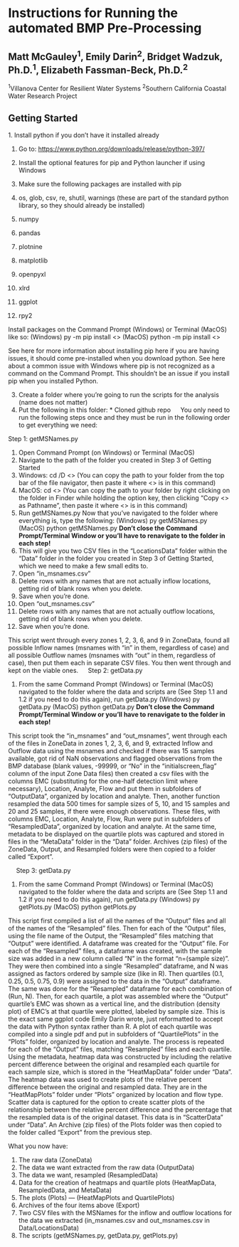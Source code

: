 <h1>Instructions for Running the automated BMP Pre-Processing</h1>
<h2>Matt McGauley<sup>1</sup>, Emily Darin<sup>2</sup>, Bridget Wadzuk, Ph.D.<sup>1</sup>, Elizabeth Fassman-Beck, Ph.D.<sup>2</sup></h2>
<sup>1</sup>Villanova Center for Resilient Water Systems
<sup>2</sup>Southern California Coastal Water Research Project



<h2>Getting Started</h2>
1.	Install python if you don’t have it installed already

  1. Go to: https://www.python.org/downloads/release/python-397/
  2. Install the optional features for pip and Python launcher if using Windows

2. Make sure the following packages are installed with pip
  1.	os, glob, csv, re, shutil, warnings (these are part of the standard python library, so they should already be installed)
  2.	numpy
  3.	pandas
  4.	plotnine
  5.	matplotlib
  6.	openpyxl
  7.	xlrd
  8.	ggplot
  9.	rpy2

Install packages on the Command Prompt (Windows) or Terminal (MacOS) like so:
(Windows)   py -m pip install <<name of package>>
(MacOS)      python -m pip install <<name of package>>

See here for more information about installing pip here if you are having issues, it should come pre-installed when you download python. See here about a common issue with Windows where pip is not recognized as a command on the Command Prompt. This shouldn’t be an issue if you install pip when you installed Python.

3.	Create a folder where you’re going to run the scripts for the analysis (name does not matter)
  1.  Put the following in this folder:
    * Cloned github repo
 
You only need to run the following steps once and they must be run in the following order to get everything we need:

Step 1: getMSNames.py
1.	Open Command Prompt (on Windows) or Terminal (MacOS)
2.	Navigate to the path of the folder you created in Step 3 of Getting Started
  1.	Windows: cd /D <<path to your folder>>  (You can copy the path to your folder from the top bar of the file navigator, then paste it where <<path to your folder>> is in this command)
  2.	MacOS: cd <<path to your folder>>  (You can copy the path to your folder by right clicking on the folder in Finder while holding the option key, then clicking “Copy <<folder>> as Pathname”, then paste it where <<path to your folder>> is in this command)
3.	Run getMSNames.py
Now that you’ve navigated to the folder where everything is, type the following:
(Windows)   py getMSNames.py
(MacOS)      python getMSNames.py
**Don’t close the Command Prompt/Terminal Window or you’ll have to renavigate to the folder in each step!**
4.	This will give you two CSV files in the “LocationsData” folder within the “Data” folder in the folder you created in Step 3 of Getting Started, which we need to make a few small edits to.
  1.	Open “in_msnames.csv”
  2.	Delete rows with any names that are not actually inflow locations, getting rid of blank rows when you delete.
  3.	Save when you’re done.
  4.	Open “out_msnames.csv”
  5.	Delete rows with any names that are not actually outflow locations, getting rid of blank rows when you delete.
  6.	Save when you’re done.

This script went through every zones 1, 2, 3, 6, and 9 in ZoneData, found all possible Inflow names (msnames with “in” in them, regardless of case) and all possible Outflow names (msnames with “out” in them, regardless of case), then put them each in separate CSV files. You then went through and kept on the viable ones.
 
Step 2: getData.py
1.	From the same Command Prompt (Windows) or Terminal (MacOS) navigated to the folder where the data and scripts are (See Step 1.1 and 1.2 if you need to do this again), run getData.py
(Windows)   py getData.py
(MacOS)      python getData.py
**Don’t close the Command Prompt/Terminal Window or you’ll have to renavigate to the folder in each step!**

This script took the “in_msnames” and “out_msnames”, went through each of the files in ZoneData in zones 1, 2, 3, 6, and 9, extracted Inflow and Outflow data using the msnames and checked if there was 15 samples available, got rid of NaN observations and flagged observations from the BMP database (blank values, -99999, or “No” in the “initialscreen_flag” column of the input Zone Data files) then created a csv files with the columns EMC (substituting for the one-half detection limit where necessary), Location, Analyte, Flow and put them in subfolders of “OutputData”, organized by location and analyte. Then, another function resampled the data 500 times for sample sizes of 5, 10, and 15 samples and 20 and 25 samples, if there were enough observations. These files, with columns EMC, Location, Analyte, Flow, Run were put in subfolders of “ResampledData”, organized by location and analyte. At the same time, metadata to be displayed on the quartile plots was captured and stored in files in the “MetaData” folder in the “Data” folder. Archives (zip files) of the ZoneData, Output, and Resampled folders were then copied to a folder called “Export”.

 
Step 3: getData.py
1.	From the same Command Prompt (Windows) or Terminal (MacOS) navigated to the folder where the data and scripts are (See Step 1.1 and 1.2 if you need to do this again), run getData.py
(Windows)   py getPlots.py
(MacOS)      python getPlots.py

This script first compiled a list of all the names of the “Output” files and all of the names of the “Resampled” files. Then for each of the “Output” files, using the file name of the Output, the “Resampled” files matching that “Output” were identified. A dataframe was created for the “Output” file. For each of the “Resampled” files, a dataframe was created, with the sample size was added in a new column called “N” in the format “n=(sample size)”. They were then combined into a single “Resampled” dataframe, and N was assigned as factors ordered by sample size (like in R). Then quartiles (0.1, 0.25, 0.5, 0.75, 0.9) were assigned to the data in the “Output” dataframe. The same was done for the “Resampled” dataframe for each combination of (Run, N). Then, for each quartile, a plot was assembled where the “Output” quartile’s EMC was shown as a vertical line, and the distribution (density plot) of EMC’s at that quartile were plotted, labeled by sample size. This is the exact same ggplot code Emily Darin wrote, just reformatted to accept the data with Python syntax rather than R. A plot of each quartile was compiled into a single pdf and put in subfolders of “QuartilePlots” in the “Plots” folder, organized by location and analyte. The process is repeated for each of the “Output” files, matching “Resampled” files and each quartile. Using the metadata, heatmap data was constructed by including the relative percent difference between the original and resampled each quartile for each sample size, which is stored in the “HeatMapData” folder under “Data”. The heatmap data was used to create plots of the relative percent difference between the original and resampled data. They are in the “HeatMapPlots” folder under “Plots” organized by location and flow type. Scatter data is captured for the option to create scatter plots of the relationship between the relative percent difference and the percentage that the resampled data is of the original dataset. This data is in “ScatterData” under “Data”. An Archive (zip files) of the Plots folder was then copied to the folder called “Export” from the previous step.


What you now have:
1.	The raw data (ZoneData)
2.	The data we want extracted from the raw data (OutputData)
3.	The data we want, resampled (ResampledData)
4.  Data for the creation of heatmaps and quartile plots (HeatMapData, ResampledData, and MetaData)
5.	The plots (Plots) — (HeatMapPlots and QuartilePlots)
6.	Archives of the four items above (Export)
7.	Two CSV files with the MSNames for the inflow and outflow locations for the data we extracted (in_msnames.csv and out_msnames.csv in Data/LocationsData)
8.	The scripts (getMSNames.py, getData.py, getPlots.py)
